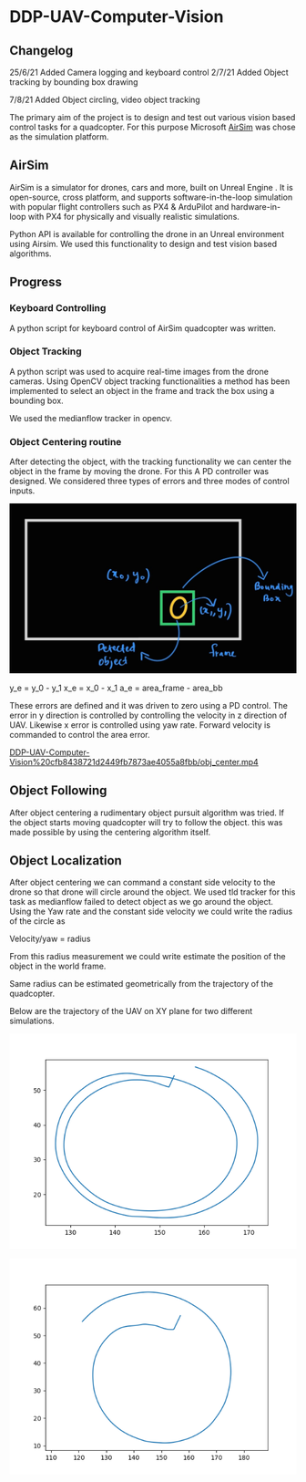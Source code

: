# DDP-UAV-Computer-Vision

## Changelog

25/6/21 Added Camera logging and keyboard control
2/7/21 Added Object tracking by bounding box drawing

7/8/21 Added Object circling, video object tracking

The primary aim of the project is to design and test out various vision based control tasks for a quadcopter. For this purpose Microsoft [AirSim](https://microsoft.github.io/AirSim/) was chose as the simulation platform.

## AirSim

AirSim is a simulator for drones, cars and more, built on Unreal Engine . It is open-source, cross platform, and supports software-in-the-loop simulation with popular flight controllers such as PX4 & ArduPilot and hardware-in-loop with PX4 for physically and visually realistic simulations.

Python API is available for controlling the drone in an Unreal environment using Airsim. We used this functionality to design and test vision based algorithms.

## Progress

### Keyboard Controlling

A python script for keyboard control of AirSim quadcopter was written. 

### Object Tracking

A python script was used to acquire real-time images from the drone cameras. Using OpenCV object tracking functionalities a method has been implemented to select an object in the frame and track the box using a bounding box.

We used the medianflow tracker in opencv.

### Object Centering routine

After detecting the object, with the tracking functionality we can center the object in the frame by moving the drone. For this A PD controller was designed. We considered three types of errors and three modes of control inputs. 

![DDP-UAV-Computer-Vision%20cfb8438721d2449fb7873ae4055a8fbb/WhatsApp_Image_2021-08-07_at_4.25.09_PM.jpeg](DDP-UAV-Computer-Vision%20cfb8438721d2449fb7873ae4055a8fbb/WhatsApp_Image_2021-08-07_at_4.25.09_PM.jpeg)

y_e = y_0 - y_1
x_e = x_0 - x_1
a_e = area_frame - area_bb

These errors are defined and it was driven to zero using a PD control. The error in y direction is controlled by controlling the velocity in z direction of UAV. Likewise x error is controlled using yaw rate. Forward velocity is commanded to control the area error.

[DDP-UAV-Computer-Vision%20cfb8438721d2449fb7873ae4055a8fbb/obj_center.mp4](DDP-UAV-Computer-Vision%20cfb8438721d2449fb7873ae4055a8fbb/obj_center.mp4)

## Object Following

After object centering a rudimentary object pursuit algorithm was tried. If the object starts moving quadcopter will try to follow the object. this was made possible by using the centering algorithm itself.

## Object Localization

After object centering we can command a constant side velocity to the drone so that drone will circle around the object. We used tld tracker for this task as medianflow failed to detect object as we go around the object. Using the Yaw rate and the constant side velocity we could write the radius of the circle as

Velocity/yaw = radius  

From this radius measurement we could write estimate the position of the object in the world frame.

Same radius can be estimated geometrically from the trajectory of the quadcopter.

Below are the trajectory of the UAV on XY plane for two different simulations.

![DDP-UAV-Computer-Vision%20cfb8438721d2449fb7873ae4055a8fbb/circle_sim.png](DDP-UAV-Computer-Vision%20cfb8438721d2449fb7873ae4055a8fbb/circle_sim.png)

![DDP-UAV-Computer-Vision%20cfb8438721d2449fb7873ae4055a8fbb/circle_sim1.png](DDP-UAV-Computer-Vision%20cfb8438721d2449fb7873ae4055a8fbb/circle_sim1.png)